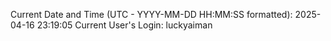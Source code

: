 Current Date and Time (UTC - YYYY-MM-DD HH:MM:SS formatted): 2025-04-16 23:19:05
Current User's Login: luckyaiman
